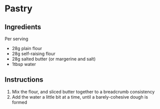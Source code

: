 # Pastry

## Ingredients

Per serving

* 28g plain flour
* 28g self-raising flour
* 28g salted butter (or margerine and salt)
* 1tbsp water

## Instructions

1. Mix the flour, and sliced butter together to a breadcrumb consistency
2. Add the water a little bit at a time, until a barely-cohesive dough is formed
